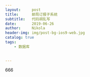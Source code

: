 ```yaml
---
layout:     post
title:      邮局订报子系统
subtitle:   代码胡乱写
date:       2019-06-26
author:     Nikola
header-img: img/post-bg-ios9-web.jpg
catalog: true
tags:
    - 数据库
    
    
---
```


666

